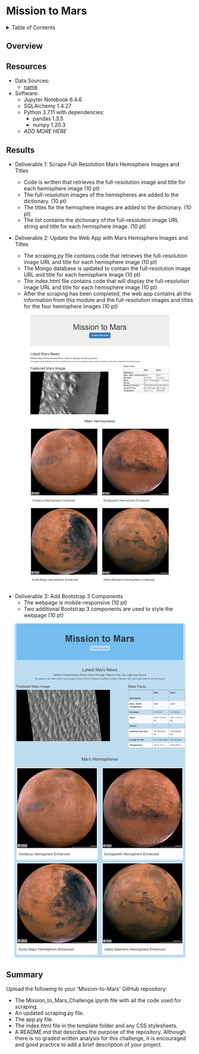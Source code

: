 # Mission to Mars

<details><summary>Table of Contents</summary>
<p>

1. [Overview](https://github.com/catsdata/Mission-to-Mars#overview)
2. [Resources](https://github.com/catsdata/Mission-to-Mars#resources)
3. [Results](https://github.com/catsdata/Mission-to-Mars#results)
4. [Summary](https://github.com/catsdata/Mission-to-Mars#summary)

</p>
</details>

## Overview

## Resources

- Data Sources: 
    - [name](link)
- Software:  
    - Jupyter Notebook 6.4.6
    - SQLAlchemy 1.4.27
    - Python 3.7.11 with dependencies: 
        - pandas 1.3.5
        - numpy 1.20.3
    - *ADD MORE HERE*      

## Results

- Deliverable 1: Scrape Full-Resolution Mars Hemisphere Images and Titles       
    - Code is written that retrieves the full-resolution image and title for each hemisphere image (10 pt)
    - The full-resolution images of the hemispheres are added to the dictionary. (10 pt)
    - The titles for the hemisphere images are added to the dictionary. (10 pt)
    - The list contains the dictionary of the full-resolution image URL string and title for each hemisphere image. (10 pt)

- Deliverable 2: Update the Web App with Mars Hemisphere Images and Titles
    - The scraping.py file contains code that retrieves the full-resolution image URL and title for each hemisphere image (10 pt)
    - The Mongo database is updated to contain the full-resolution image URL and title for each hemisphere image (10 pt)
    - The index.html file contains code that will display the full-resolution image URL and title for each hemisphere image (10 pt)
    - After the scraping has been completed, the web app contains all the information from this module and the full-resolution images and titles for the four hemisphere images (10 pt)

![screencap](https://github.com/catsdata/Mission-to-Mars/blob/main/primary.png)

- Deliverable 3: Add Bootstrap 3 Components
    - The webpage is mobile-responsive (10 pt)
    - Two additional Bootstrap 3 components are used to style the webpage (10 pt)

![bootstrap](https://github.com/catsdata/Mission-to-Mars/blob/main/bootstrap_changes.png)

## Summary

Upload the following to your 'Mission-to-Mars' GitHub repository:
- The Mission_to_Mars_Challenge.ipynb file with all the code used for scraping.
- An updated scraping.py file.
- The app.py file.
- The index.html file in the template folder and any CSS stylesheets.
- A README.md that describes the purpose of the repository. Although there is no graded written analysis for this challenge, it is encouraged and good practice to add a brief description of your project.
